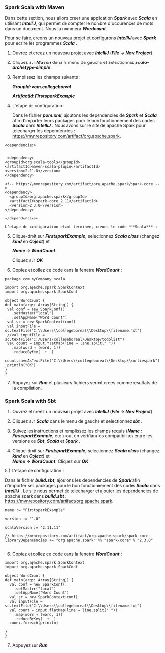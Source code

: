 ### Spark Scala with Maven ###

Dans cette section, nous allons creer une application ***Spark*** avec ***Scala*** en utilisant ***IntelliJ***, qui permet 
de compter le nombre d'occurences de mots dans un document. Nous la nommera ***Wordcount***.

Pour se faire, creons un nouveau projet et configurons ***IntelliJ*** avec ***Spark*** pour ecrire les programmes ***Scala*** . 

1) Ouvrez et creez un nouveau projet avec ***IntelliJ*** (***File -> New Project***)

2) Cliquez sur ***Maven*** dans le menu de gauche et selectionnez ***scala-archetype-simple*** .

3) Remplissez les champs suivants : 

   ***GroupId: com.collegeboreal***
   
   ***ArtifactId: FirstsparkExample***
 
4) L'etape de configuration : 

   Dans le fichier ***pom.xml***, ajoutons les dependencies de ***Spark*** et ***Scala*** afin d'importer leurs packages pour le bon 
   fonctionnement des codes ***Scala*** dans ***IntelliJ*** . Nous avons sur le site de apache Spark pour telecharger les dependencies :
   https://mvnrepository.com/artifact/org.apache.spark.
   
  ```
  <dependencies>

  
   <dependency>
  <groupId>org.scala-tools</groupId>
  <artifactId>maven-scala-plugin</artifactId>
  <version>2.11.8</version>
</dependency>

<!-- https://mvnrepository.com/artifact/org.apache.spark/spark-core -->
<dependency>
    <groupId>org.apache.spark</groupId>
    <artifactId>spark-core_2.11</artifactId>
    <version>2.3.0</version>
</dependency>

</dependencies>

  ```
   
    L'etape de configuration etant terminee, creons le code ***Scala*** :
 
5)  Clique-droit sur ***FirstsparkExample***, selectionnez ***Scala class*** (changez ***kind*** en ***Object***) et   
    
    ***Name ->   WordCount***. 

    Cliquez sur ***OK*** 

6)  Copiez et collez ce code dans la fenetre ***WordCount*** : 

   ```
   package com.myCompany.scala
   
   import org.apache.spark.SparkContext
   import org.apache.spark.SparkConf
   
   object WordCount {
  def main(args: Array[String]) {
    val conf = new SparkConf()
      .setMaster("local")
      .setAppName("Word Count")
    val sc = new SparkContext(conf)
    val inputFile = sc.textFile("C:\\Users\\collegeboreal\\Desktop\\filename.txt")
    //val inputFile = sc.textFile("C:/Users/collegeboreal/Desktop/todolist")
    val count = input.flatMap(line ⇒ line.split(" "))
      .map(word ⇒ (word, 1))
      .reduceByKey(_ + _)
    count.saveAsTextFile("C:\\Users\\collegeboreal\\Desktop\\sortiespark")
    println("OK")
  }
}
   
   ```
7) Appuyez sur ***Run*** et plusieurs fichiers seront crees comme resultats de la compilation.



### Spark Scala with Sbt ###

1) Ouvrez et creez un nouveau projet avec ***IntelliJ*** (***File -> New Project***)

2) Cliquez sur ***Scala*** dans le menu de gauche et selectionnez ***sbt*** .

3) Suivez les instructions et remplissez les champs requis (***Name : FirstsparkExample***, etc ) tout en verifiant les compatibilites 
   entre les versions de ***Sbt***, ***Scala*** et ***Spark*** .
 
 4) Clique-droit sur ***FirstsparkExample***, selectionnez ***Scala class*** (changez ***kind*** en ***Object***) et   
      ***Name ->   WordCount***. 
    Cliquez sur ***OK*** 
    
 5 ) L'etape de configuration : 

  Dans le fichier ***build.sbt***, ajoutons les dependencies de ***Spark***  afin d'importer ses packages pour le bon 
  fonctionnement des codes ***Scala*** dans ***IntelliJ*** . Le site nous permet de telecharger et ajouter les dependencies de  
  apache spark dans ***build.sbt*** :  https://mvnrepository.com/artifact/org.apache.spark.

  ```
name := "FirstsparkExample"

version := "1.0"

scalaVersion := "2.11.11"
  
  // https://mvnrepository.com/artifact/org.apache.spark/spark-core
libraryDependencies += "org.apache.spark" %% "spark-core" % "2.3.0"


  ```
  
6)  Copiez et collez ce code dans la fenetre ***WordCount*** :
  
  ```
  import org.apache.spark.SparkContext
  import org.apache.spark.SparkConf
   
  object WordCount {
  def main(args: Array[String]) {
    val conf = new SparkConf()
      .setMaster("local")
      .setAppName("Word Count")
    val sc = new SparkContext(conf)
    val inputFile = sc.textFile("C:\\Users\\collegeboreal\\Desktop\\filename.txt")
    val count = input.flatMap(line ⇒ line.split(" "))
      .map(word ⇒ (word, 1))
      .reduceByKey(_ + _)
    count.foreach(println)
   
  }
}
   ```
7) Appuyez sur ***Run*** 


   
